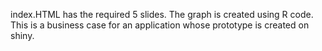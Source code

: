 index.HTML has the required 5 slides. The graph is created using R code. This is a business case for an application whose prototype is created on shiny.